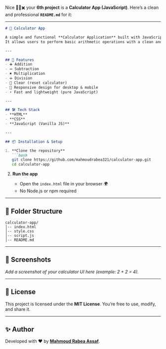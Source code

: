 Nice 🔢➗✖️ your **6th project** is a **Calculator App (JavaScript)**.
Here’s a clean and professional **`README.md`** for it:

---

````markdown
# 🧮 Calculator App

A simple and functional **Calculator Application** built with JavaScript.  
It allows users to perform basic arithmetic operations with a clean and user-friendly interface.

---

## 🚀 Features
- ➕ Addition  
- ➖ Subtraction  
- ✖️ Multiplication  
- ➗ Division  
- 🧹 Clear (reset calculator)  
- 📱 Responsive design for desktop & mobile  
- ⚡ Fast and lightweight (pure JavaScript)  

---

## 🛠️ Tech Stack
- **HTML**  
- **CSS**  
- **JavaScript (Vanilla JS)**  

---

## 📦 Installation & Setup

1. **Clone the repository**  
   ```bash
   git clone https://github.com/mahmoudrabea321/calculator-app.git
   cd calculator-app
````

2. **Run the app**

   * Open the `index.html` file in your browser 🌍
   * No Node.js or npm required

---

## 📂 Folder Structure

```
calculator-app/
│-- index.html
│-- style.css
│-- script.js
│-- README.md
```

---

## 📸 Screenshots

*Add a screenshot of your calculator UI here (example: 2 + 2 = 4).*

---

## 📜 License

This project is licensed under the **MIT License**.
You’re free to use, modify, and share it.

---

## ✨ Author

Developed with ❤️ by [**Mahmoud Rabea Assaf**](https://github.com/mahmoudrabea321).
